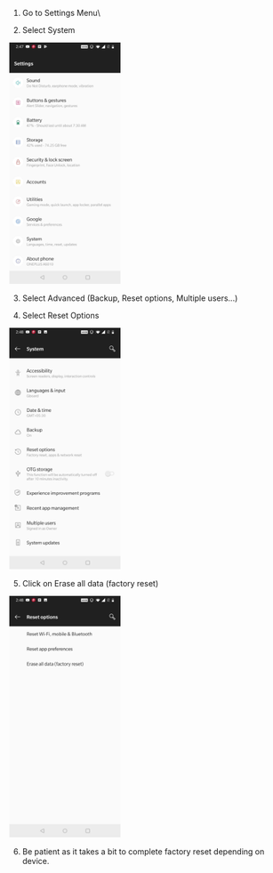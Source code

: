 1. Go to Settings Menu\
  
 
2. Select System
 <img src="../images/fr1.jpg" alt="drawing" width="200"/>
 
3. Select Advanced (Backup, Reset options, Multiple users...)

4. Select Reset Options
 <img src="../images/fr2.jpg" alt="drawing" width="200"/>
 
5. Click on Erase all data (factory reset)
 <img src="../images/fr3.jpg" alt="drawing" width="200"/>
 
6. Be patient as it takes a bit to complete factory reset depending on device.
